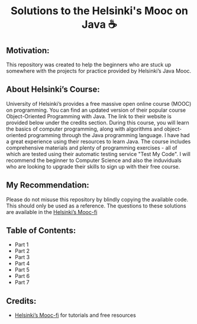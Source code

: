 
<h1 align="center">Solutions to the Helsinki's Mooc on Java ☕ </h1>

## Motivation:
This repository was created to help the beginners who are stuck up somewhere with the projects for practice provided by  Helsinki’s Java Mooc. 

## About Helsinki’s Course:
University of Helsinki’s provides a free massive open online course (MOOC) on programming. You can find an updated version of their popular course Object-Oriented Programming with Java. The link to their website is provided below under the credits section. During this course, you will learn the basics of computer programming, along with algorithms and object-oriented programming through the Java programming language. I have had a great experience using their resources to learn Java. The course includes comprehensive materials and plenty of programming exercises - all of which are tested using their automatic testing service "Test My Code". I will recommend the beginner to Computer Science and also the induviduals who are looking to upgrade their skills to sign up with their free course.

## My Recommendation:
Please do not misuse this repository by blindly copying the available code. This should only be used as a reference. The questions to these solutions are available in the <a href="https://java-programming.mooc.fi//">Helsinki’s Mooc-fi</a>

## Table of Contents:
- Part 1
- Part 2
- Part 3
- Part 4
- Part 5
- Part 6
- Part 7

## Credits:

- <a href="https://java-programming.mooc.fi//">Helsinki’s Mooc-fi</a> for tutorials and free resources
